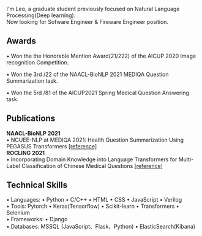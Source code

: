 I'm Leo, a graduate student previously focused on Natural Language Processing(Deep learning).  
Now looking for Sofware Engineer & Fireware Engineer position.  
## Awards
• Won the the Honorable Mention Award(21/222) of the AICUP 2020 Image recognition Competition.

• Won the 3rd /22 of the NAACL-BioNLP 2021 MEDIQA Question Summarization task. 

• Won the 5rd /81 of the AICUP2021 Spring Medical Question Answering task.

## Publications  
**NAACL-BioNLP 2021**  
• NCUEE-NLP at MEDIQA 2021: Health Question Summarization Using PEGASUS Transformers [[reference]](https://aclanthology.org/2021.bionlp-1.30.pdf)  
**ROCLING 2021**  
• Incorporating Domain Knowledge into Language Transformers for Multi-Label Classification of Chinese Medical Questions [[reference]](https://aclanthology.org/2021.rocling-1.34.pdf) 


## Technical Skills 
• Languages: • Python • C/C++ • HTML • CSS • JavaScript • Verilog  
• Tools: Pytorch • Keras(Tensorflow) • Scikit-learn • Transformers • Selenium  
• Frameworks: • Django  
• Databases: MSSQL (JavaScript、Flask、Python) • ElasticSearch(Kibana)  

<!--
**gn00758406/gn00758406** is a ✨ _special_ ✨ repository because its `README.md` (this file) appears on your GitHub profile.



## I'm Leo, a graduate student previously focused on Natural Language Processing(Deep learning).
Now looking for Sofware Engineer & Fireware Engineer position.
- 🌱 I’m currently learning ...
- 👯 I’m looking to collaborate on ...
- 🤔 I’m looking for help with ...
- 💬 Ask me about ...
- 📫 How to reach me: ...
- 😄 Pronouns: ...
- ⚡ Fun fact: ...
-->
